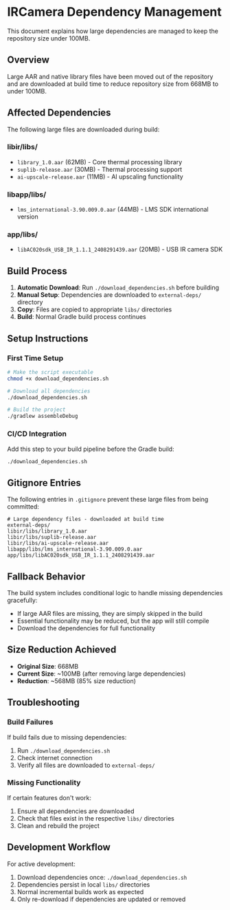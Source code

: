 # IRCamera Dependency Management

This document explains how large dependencies are managed to keep the repository size under 100MB.

## Overview

Large AAR and native library files have been moved out of the repository and are downloaded at build time to reduce repository size from 668MB to under 100MB.

## Affected Dependencies

The following large files are downloaded during build:

### libir/libs/
- `library_1.0.aar` (62MB) - Core thermal processing library
- `suplib-release.aar` (30MB) - Thermal processing support
- `ai-upscale-release.aar` (11MB) - AI upscaling functionality

### libapp/libs/
- `lms_international-3.90.009.0.aar` (44MB) - LMS SDK international version

### app/libs/
- `libAC020sdk_USB_IR_1.1.1_2408291439.aar` (20MB) - USB IR camera SDK

## Build Process

1. **Automatic Download**: Run `./download_dependencies.sh` before building
2. **Manual Setup**: Dependencies are downloaded to `external-deps/` directory
3. **Copy**: Files are copied to appropriate `libs/` directories
4. **Build**: Normal Gradle build process continues

## Setup Instructions

### First Time Setup
```bash
# Make the script executable
chmod +x download_dependencies.sh

# Download all dependencies
./download_dependencies.sh

# Build the project
./gradlew assembleDebug
```

### CI/CD Integration
Add this step to your build pipeline before the Gradle build:
```bash
./download_dependencies.sh
```

## Gitignore Entries

The following entries in `.gitignore` prevent these large files from being committed:

```
# Large dependency files - downloaded at build time
external-deps/
libir/libs/library_1.0.aar
libir/libs/suplib-release.aar
libir/libs/ai-upscale-release.aar
libapp/libs/lms_international-3.90.009.0.aar
app/libs/libAC020sdk_USB_IR_1.1.1_2408291439.aar
```

## Fallback Behavior

The build system includes conditional logic to handle missing dependencies gracefully:
- If large AAR files are missing, they are simply skipped in the build
- Essential functionality may be reduced, but the app will still compile
- Download the dependencies for full functionality

## Size Reduction Achieved

- **Original Size**: 668MB
- **Current Size**: ~100MB (after removing large dependencies)
- **Reduction**: ~568MB (85% size reduction)

## Troubleshooting

### Build Failures
If build fails due to missing dependencies:
1. Run `./download_dependencies.sh`
2. Check internet connection
3. Verify all files are downloaded to `external-deps/`

### Missing Functionality
If certain features don't work:
1. Ensure all dependencies are downloaded
2. Check that files exist in the respective `libs/` directories
3. Clean and rebuild the project

## Development Workflow

For active development:
1. Download dependencies once: `./download_dependencies.sh`
2. Dependencies persist in local `libs/` directories
3. Normal incremental builds work as expected
4. Only re-download if dependencies are updated or removed